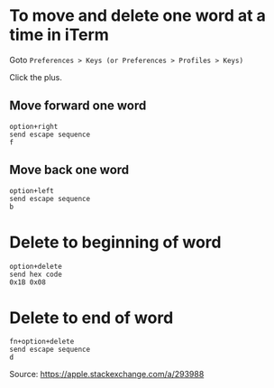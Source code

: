 # To move and delete one word at a time in iTerm

Goto `Preferences > Keys (or Preferences > Profiles > Keys)`

Click the plus.


## Move forward one word
```
option+right
send escape sequence
f

```
## Move back one word
```
option+left
send escape sequence
b
```

# Delete to beginning of word
```
option+delete
send hex code
0x1B 0x08
```

# Delete to end of word
```
fn+option+delete
send escape sequence
d
```

Source: https://apple.stackexchange.com/a/293988
